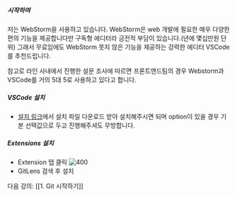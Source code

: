 ##### 시작하며
저는 WebStorm을 사용하고 있습니다. WebStorm은 web 개발에 필요한 매우 다양한 편의 기능을 제공합니다만 구독형 에디터라 금전적 부담이 있습니다.(년에 몇십만원 단위) 그래서 무료임에도 WebStorm 못지 않은 기능을 제공하는 강력한 에디터 VSCode를 추천드립니다.

참고로 라인 사내에서 진행한 설문 조사에 따르면 프론트엔드팀의 경우 Webstorm과 VSCode를 거의 5대 5로 사용하고 있다고 합니다.

##### VSCode 설치
- [설치 링크](https://code.visualstudio.com)에서 설치 파일 다운로드 받아 설치해주시면 되며 option이 있을 경우 기본 선택값으로 두고 진행해주셔도 무방합니다.
##### Extensions 설치
- Extension 탭 클릭
	![400](https://i.imgur.com/efYsmVR.png)
- GitLens 검색 후 설치

다음 강의: [[1. Git 시작하기]]